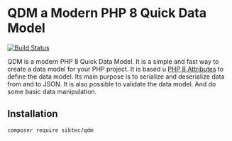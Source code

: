 # QDM a Modern PHP 8 Quick Data Model

[![Build Status](https://github.com/siktec-lab/quick-data-model/actions/workflows/validate_test.yml/badge.svg?branch=main)](https://github.com/siktec-lab/quick-data-model/actions/workflows/validate_test.yml)

QDM is a modern PHP 8 Quick Data Model. It is a simple and fast way to create a data model for your PHP project. It is based u [PHP 8 Attributes](https://www.php.net/manual/en/language.attributes.overview.php) to define the data model. Its main purpose is to serialize and deserialize data from and to JSON. It is also possible to validate the data model. And do some basic data manipulation.

## Installation

```bash
composer require siktec/qdm
```